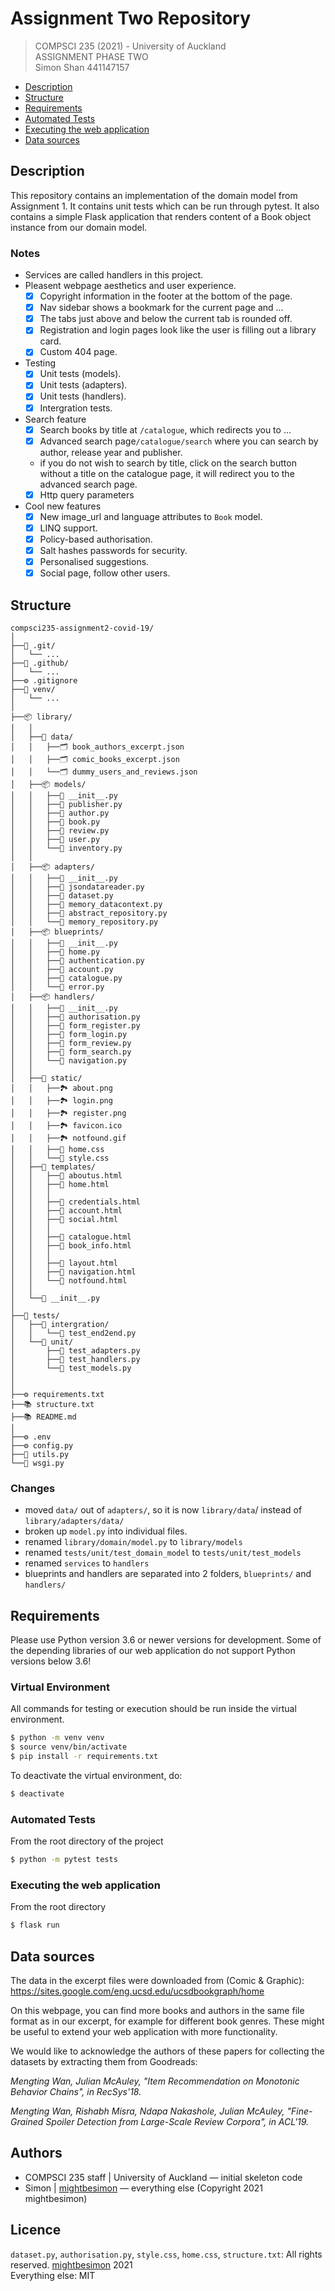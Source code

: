 # Assignment Two Repository

> COMPSCI 235 (2021) - University of Auckland  
> ASSIGNMENT PHASE TWO  
> Simon Shan  441147157

- [Description](#description)
- [Structure](#structure)
- [Requirements](#requirements)
- [Automated Tests](#automated-tests)
- [Executing the web application](#executing-the-web-application)
- [Data sources](#data-sources)

## Description ##

This repository contains an implementation of the domain model from Assignment 1. 
It contains unit tests which can be run through pytest. 
It also contains a simple Flask application that renders content of a Book object instance from our domain model.

### Notes

- Services are called handlers in this project.
- Pleasent webpage aesthetics and user experience.
  - [x] Copyright information in the footer at the bottom of the page.
  - [x] Nav sidebar shows a bookmark for the current page and ...
  - [x] The tabs just above and below the current tab is rounded off.
  - [x] Registration and login pages look like the user is filling out a library card.
  - [x] Custom 404 page.
- Testing
  - [x] Unit tests (models).
  - [x] Unit tests (adapters).
  - [x] Unit tests (handlers).
  - [x] Intergration tests.
- Search feature
  - [x] Search books by title at `/catalogue`, which redirects you to ...
  - [x] Advanced search page`/catalogue/search` where you can search by author, release year and publisher.
  - if you do not wish to search by title, click on the search button without a title on the catalogue page, it will redirect you to the advanced search page.
  - [x] Http query parameters
- Cool new features
  - [x] New image_url and language attributes to `Book` model.
  - [x] LINQ support.
  - [x] Policy-based authorisation.
  - [x] Salt hashes passwords for security.
  - [x] Personalised suggestions.
  - [x] Social page, follow other users.

## Structure ##

```
compsci235-assignment2-covid-19/
│
├──📁 .git/
│   └── ...
├──📁 .github/
│   └── ...
├──⚙️ .gitignore
├──📁 venv/
│   └── ...
│
├──📦 library/
│   │
│   ├──📁 data/
│   │   ├──🗂 book_authors_excerpt.json
│   │   ├──🗂 comic_books_excerpt.json
│   │   └──🗂 dummy_users_and_reviews.json
│   ├──📦 models/
│   │   ├──📄 __init__.py
│   │   ├──📄 publisher.py
│   │   ├──📄 author.py
│   │   ├──📄 book.py
│   │   ├──📄 review.py
│   │   ├──📄 user.py
│   │   └──📄 inventory.py
│   │
│   ├──📦 adapters/
│   │   ├──📄 __init__.py
│   │   ├──📄 jsondatareader.py
│   │   ├──📄 dataset.py
│   │   ├──📄 memory_datacontext.py
│   │   ├──📄 abstract_repository.py
│   │   └──📄 memory_repository.py
│   ├──📦 blueprints/
│   │   ├──📄 __init__.py
│   │   ├──📄 home.py
│   │   ├──📄 authentication.py
│   │   ├──📄 account.py
│   │   ├──📄 catalogue.py
│   │   └──📄 error.py
│   ├──📦 handlers/
│   │   ├──📄 __init__.py
│   │   ├──📄 authorisation.py
│   │   ├──📄 form_register.py
│   │   ├──📄 form_login.py
│   │   ├──📄 form_review.py
│   │   ├──📄 form_search.py
│   │   └──📄 navigation.py
│   │
│   ├──📁 static/
│   │   ├──🏞 about.png
│   │   ├──🏞 login.png
│   │   ├──🏞 register.png
│   │   ├──🏞 favicon.ico
│   │   ├──🏞 notfound.gif
│   │   ├──📄 home.css
│   │   └──📄 style.css
│   ├──📁 templates/
│   │   ├──📄 aboutus.html
│   │   ├──📄 home.html
│   │   │
│   │   ├──📄 credentials.html
│   │   ├──📄 account.html
│   │   ├──📄 social.html
│   │   │
│   │   ├──📄 catalogue.html
│   │   ├──📄 book_info.html
│   │   │
│   │   ├──📄 layout.html
│   │   ├──📄 navigation.html
│   │   └──📄 notfound.html
│   │
│   └──📄 __init__.py
│
├──📁 tests/
│   ├──📁 intergration/
│   │   └──🧪 test_end2end.py
│   └──📁 unit/
│       ├──🧪 test_adapters.py
│       ├──🧪 test_handlers.py
│       └──🧪 test_models.py
│
│
├──⚙️ requirements.txt
├──📚 structure.txt
├──📚 README.md
│
├──⚙️ .env
├──⚙️ config.py
├──📄 utils.py
└──📄 wsgi.py
```

### Changes

- moved `data/` out of `adapters/`, so it is now `library/data`/ instead of `library/adapters/data/`
- broken up `model.py` into individual files.
- renamed `library/domain/model.py` to `library/models`
- renamed `tests/unit/test_domain_model` to `tests/unit/test_models`
- renamed `services` to `handlers`
- blueprints and handlers are separated into 2 folders, `blueprints/` and `handlers/`


## Requirements ##

Please use Python version 3.6 or newer versions for development. Some of the depending libraries of our web application do not support Python versions below 3.6!

### Virtual Environment

All commands for testing or execution should be run inside the virtual environment.

```bash
$ python -m venv venv
$ source venv/bin/activate
$ pip install -r requirements.txt
```

To deactivate the virtual environment, do:

```bash
$ deactivate
```

### Automated Tests

From the root directory of the project
```bash
$ python -m pytest tests
```
### Executing the web application

From the root directory

````bash
$ flask run
````

## Data sources 

The data in the excerpt files were downloaded from (Comic & Graphic):
https://sites.google.com/eng.ucsd.edu/ucsdbookgraph/home

On this webpage, you can find more books and authors in the same file format as in our excerpt, for example for different book genres. 
These might be useful to extend your web application with more functionality.

We would like to acknowledge the authors of these papers for collecting the datasets by extracting them from Goodreads:

*Mengting Wan, Julian McAuley, "Item Recommendation on Monotonic Behavior Chains", in RecSys'18.*

*Mengting Wan, Rishabh Misra, Ndapa Nakashole, Julian McAuley, "Fine-Grained Spoiler Detection from Large-Scale Review Corpora", in ACL'19.*

## Authors ##

- COMPSCI 235 staff | University of Auckland &mdash; initial skeleton code
- Simon | [mightbesimon](github.com/mightbesimon) &mdash; everything else (Copyright 2021 mightbesimon)

## Licence ##
`dataset.py`, `authorisation.py`, `style.css`, `home.css`, `structure.txt`: All rights reserved. [mightbesimon](github.com/mightbesimon) 2021  
Everything else: MIT

